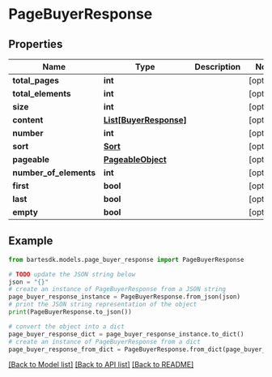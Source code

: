 # PageBuyerResponse


## Properties

Name | Type | Description | Notes
------------ | ------------- | ------------- | -------------
**total_pages** | **int** |  | [optional] 
**total_elements** | **int** |  | [optional] 
**size** | **int** |  | [optional] 
**content** | [**List[BuyerResponse]**](BuyerResponse.md) |  | [optional] 
**number** | **int** |  | [optional] 
**sort** | [**Sort**](Sort.md) |  | [optional] 
**pageable** | [**PageableObject**](PageableObject.md) |  | [optional] 
**number_of_elements** | **int** |  | [optional] 
**first** | **bool** |  | [optional] 
**last** | **bool** |  | [optional] 
**empty** | **bool** |  | [optional] 

## Example

```python
from bartesdk.models.page_buyer_response import PageBuyerResponse

# TODO update the JSON string below
json = "{}"
# create an instance of PageBuyerResponse from a JSON string
page_buyer_response_instance = PageBuyerResponse.from_json(json)
# print the JSON string representation of the object
print(PageBuyerResponse.to_json())

# convert the object into a dict
page_buyer_response_dict = page_buyer_response_instance.to_dict()
# create an instance of PageBuyerResponse from a dict
page_buyer_response_from_dict = PageBuyerResponse.from_dict(page_buyer_response_dict)
```
[[Back to Model list]](../README.md#documentation-for-models) [[Back to API list]](../README.md#documentation-for-api-endpoints) [[Back to README]](../README.md)


